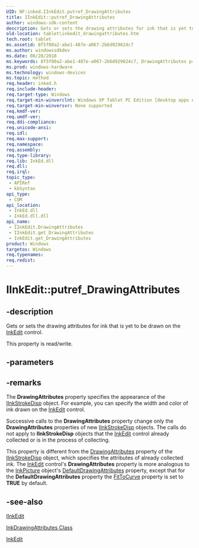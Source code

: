 ```yaml
---
UID: NF:inked.IInkEdit.putref_DrawingAttributes
title: IInkEdit::putref_DrawingAttributes
author: windows-sdk-content
description: Gets or sets the drawing attributes for ink that is yet to be drawn on the InkEdit control.
old-location: tablet\inkedit_drawingattributes.htm
tech.root: tablet
ms.assetid: 8f5f00a2-abe1-487e-a067-2b6d929824c7
ms.author: windowssdkdev
ms.date: 08/28/2018
ms.keywords: 8f5f00a2-abe1-487e-a067-2b6d929824c7, DrawingAttributes property [Tablet PC], DrawingAttributes property [Tablet PC],IInkEdit interface, IInkEdit interface [Tablet PC],DrawingAttributes property, IInkEdit.DrawingAttributes, IInkEdit.putref_DrawingAttributes, IInkEdit::DrawingAttributes, IInkEdit::get_DrawingAttributes, IInkEdit::putref_DrawingAttributes, InkEdit.get_DrawingAttributes, get_DrawingAttributes, inked/IInkEdit::DrawingAttributes, inked/IInkEdit::get_DrawingAttributes, inked/IInkEdit::putref_DrawingAttributes, put_DrawingAttributes, putref_DrawingAttributes, tablet.inkedit_drawingattributes
ms.prod: windows-hardware
ms.technology: windows-devices
ms.topic: method
req.header: inked.h
req.include-header: 
req.target-type: Windows
req.target-min-winverclnt: Windows XP Tablet PC Edition [desktop apps only]
req.target-min-winversvr: None supported
req.kmdf-ver: 
req.umdf-ver: 
req.ddi-compliance: 
req.unicode-ansi: 
req.idl: 
req.max-support: 
req.namespace: 
req.assembly: 
req.type-library: 
req.lib: InkEd.dll
req.dll: 
req.irql: 
topic_type:
 - APIRef
 - kbSyntax
api_type:
 - COM
api_location:
 - InkEd.dll
 - InkEd.dll.dll
api_name:
 - IInkEdit.DrawingAttributes
 - IInkEdit.get_DrawingAttributes
 - InkEdit.get_DrawingAttributes
product: Windows
targetos: Windows
req.typenames: 
req.redist: 
---
```


# IInkEdit::putref_DrawingAttributes


## -description



Gets or sets the drawing attributes for ink that is yet to be drawn on the <a href="https://msdn.microsoft.com/52761cb2-4433-4824-ba19-fe597de2faf0">InkEdit</a> control.



This property is read/write.


## -parameters


## -remarks



The <b>DrawingAttributes</b> property specifies the appearance of the <a href="https://msdn.microsoft.com/b18464ba-feb6-4bb5-9fcf-82feff9bcce4">IInkStrokeDisp</a> object. For example, you can specify the width and color of ink drawn on the <a href="https://msdn.microsoft.com/52761cb2-4433-4824-ba19-fe597de2faf0">InkEdit</a> control.

Successive calls to the <b>DrawingAttributes</b> property change only the <b>DrawingAttributes</b> properties of new <a href="https://msdn.microsoft.com/b18464ba-feb6-4bb5-9fcf-82feff9bcce4">IInkStrokeDisp</a> objects. The calls do not apply to <b>IInkStrokeDisp</b> objects that the <a href="https://msdn.microsoft.com/52761cb2-4433-4824-ba19-fe597de2faf0">InkEdit</a> control already collected or is in the process of collecting.

This property is different from the <a href="https://msdn.microsoft.com/de8b2473-092d-4ff9-adbc-3ba378b035e2">DrawingAttributes</a> property of the <a href="https://msdn.microsoft.com/b18464ba-feb6-4bb5-9fcf-82feff9bcce4">IInkStrokeDisp</a> object, which specifies the attributes of already collected ink. The <a href="https://msdn.microsoft.com/52761cb2-4433-4824-ba19-fe597de2faf0">InkEdit</a> control's <b>DrawingAttributes</b> property is more analogous to the <a href="https://msdn.microsoft.com/e9fa6807-6e2a-44ec-9b8f-a560185e4367">InkPicture</a> object's <a href="https://msdn.microsoft.com/f31a93aa-e3de-4254-af3f-338576350815">DefaultDrawingAttributes</a> property, except that for the <b>DefaultDrawingAttributes</b> property the <a href="https://msdn.microsoft.com/93b11903-84dd-4f7a-a47c-555d19fede8d">FitToCurve</a> property is set to <b>TRUE</b> by default.




## -see-also




<a href="https://msdn.microsoft.com/8F47529B-52E9-4D67-81B3-DD2584B98101">IInkEdit</a>



<a href="https://msdn.microsoft.com/10ca7ae5-28dd-42a2-98d9-852d4de5869d">InkDrawingAttributes Class</a>



<a href="https://msdn.microsoft.com/52761cb2-4433-4824-ba19-fe597de2faf0">InkEdit</a>
 

 

